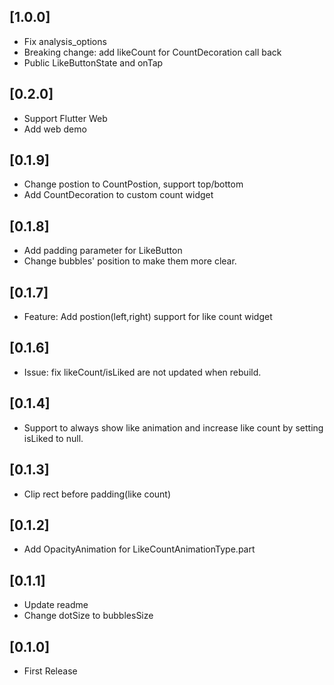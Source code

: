 ## [1.0.0] 

* Fix analysis_options
* Breaking change: add likeCount for CountDecoration call back
* Public LikeButtonState and onTap
  
## [0.2.0] 

* Support Flutter Web
* Add web demo

## [0.1.9] 

* Change postion to CountPostion, support top/bottom
* Add CountDecoration to custom count widget

## [0.1.8] 

* Add padding parameter for LikeButton
* Change bubbles' position to make them more clear.

## [0.1.7] 

* Feature:
  Add postion(left,right) support for like count widget

## [0.1.6] 

* Issue: fix likeCount/isLiked are not updated when rebuild.

## [0.1.4] 

* Support to always show like animation and increase like count by setting isLiked to null.

## [0.1.3] 

* Clip rect before padding(like count)

## [0.1.2] 

* Add OpacityAnimation for LikeCountAnimationType.part

## [0.1.1] 

* Update readme
* Change dotSize to bubblesSize

## [0.1.0] 

* First Release
